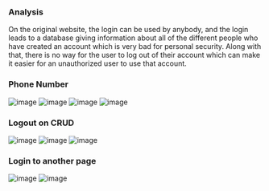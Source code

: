 ### Analysis

On the original website, the login can be used by anybody, and the login leads to a database giving information about all of the different people who have created an
account which is very bad for personal security. Along with that, there is no way for the user to log out of their account which can make it easier for an unauthorized
user to use that account.

### Phone Number

![image](https://user-images.githubusercontent.com/89219498/163767060-8ea44b56-0c73-40ee-8178-dcd2406d6549.png)
![image](https://user-images.githubusercontent.com/89219498/163767138-1c214c00-641b-4e1d-9508-7e6c49e4141b.png)
![image](https://user-images.githubusercontent.com/89219498/163767202-2bff0594-cd8c-4741-bcd7-a2bb12ac671c.png)
![image](https://user-images.githubusercontent.com/89219498/163767287-2793da50-ed60-4223-93c8-c0ff71dd1a8d.png)

### Logout on CRUD

![image](https://user-images.githubusercontent.com/89219498/163767547-d7528a10-b89a-46b5-8dbb-49d2d2b6d6c5.png)
![image](https://user-images.githubusercontent.com/89219498/163767788-f90f0989-5170-49b7-9b01-22bfe048fad3.png)
![image](https://user-images.githubusercontent.com/89219498/163767971-a1b48282-30e7-48c3-bcaf-bc95b8c18fde.png)

### Login to another page

![image](https://user-images.githubusercontent.com/89219498/163768119-42b85b8f-1c4a-4357-9e17-91d43cf93cd4.png)
![image](https://user-images.githubusercontent.com/89219498/163768157-42526ba2-1be8-4c29-b11f-8343265f3ad8.png)


